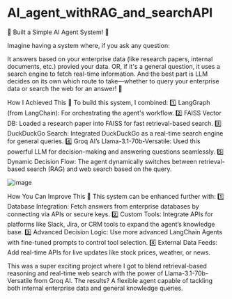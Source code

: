 # AI_agent_withRAG_and_searchAPI

🚀 Built a Simple AI Agent System! 🤖

Imagine having a system where, if you ask any question:

It answers based on your enterprise data (like research papers, internal documents, etc.) provied your data.
OR, if it's a general question, it uses a search engine to fetch real-time information.
And the best part is LLM decides on its own which route to take—whether to query your enterprise data or search the web for an answer! 🧠

How I Achieved This 🔧
To build this system, I combined:
1️⃣ LangGraph (from LangChain): For orchestrating the agent's workflow.
2️⃣ FAISS Vector DB: Loaded a research paper into FAISS for fast retrieval-based search.
3️⃣ DuckDuckGo Search: Integrated DuckDuckGo as a real-time search engine for general queries.
4️⃣ Groq AI’s Llama-3.1-70b-Versatile: Used this powerful LLM for decision-making and answering questions seamlessly.
5️⃣ Dynamic Decision Flow: The agent dynamically switches between retrieval-based search (RAG) and web search based on the query.

![image](https://github.com/user-attachments/assets/45f375b6-3581-4013-bfbd-5f6c25e6a641)


How You Can Improve This 🚀
This system can be enhanced further with:
1️⃣ Database Integration: Fetch answers from enterprise databases by connecting via APIs or secure keys.
2️⃣ Custom Tools: Integrate APIs for platforms like Slack, Jira, or CRM tools to expand the agent’s knowledge base.
3️⃣ Advanced Decision Logic: Use more advanced LangChain Agents with fine-tuned prompts to control tool selection.
4️⃣ External Data Feeds: Add real-time APIs for live updates like stock prices, weather, or news.

This was a super exciting project where I got to blend retrieval-based reasoning and real-time web search with the power of Llama-3.1-70b-Versatile from Groq AI. The results? A flexible agent capable of tackling both internal enterprise data and general knowledge queries.
